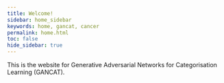 ```yaml
---
title: Welcome!
sidebar: home_sidebar
keywords: home, gancat, cancer
permalink: home.html
toc: false
hide_sidebar: true
---
```


This is the website for Generative Adversarial Networks for Categorisation Learning (GANCAT).
